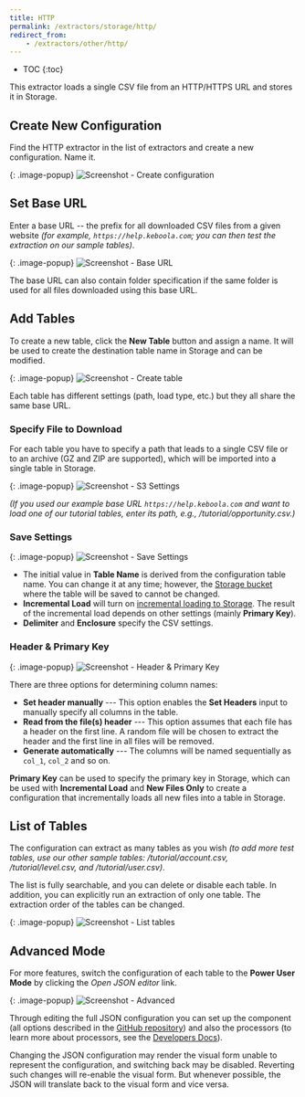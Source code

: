 ```yaml
---
title: HTTP
permalink: /extractors/storage/http/
redirect_from:
    - /extractors/other/http/
---
```


* TOC
{:toc}

This extractor loads a single CSV file from an HTTP/HTTPS URL and stores it in Storage.

## Create New Configuration

Find the HTTP extractor in the list of extractors and create a new configuration. Name it.

{: .image-popup}
![Screenshot - Create configuration](/extractors/storage/http/ui1.png)

## Set Base URL

Enter a base URL -- the prefix for all downloaded CSV files from a given website
*(for example, `https://help.keboola.com`; you can then test the extraction on our sample tables)*.

{: .image-popup}
![Screenshot - Base URL](/extractors/storage/http/ui2.png)

The base URL can also contain folder specification if the same folder is used for all files downloaded using this base URL.

## Add Tables

To create a new table, click the **New Table** button and assign a name.
It will be used to create the destination table name in Storage and can be modified.

{: .image-popup}
![Screenshot - Create table](/extractors/storage/http/ui3.png)

Each table has different settings (path, load type, etc.) but they all share the same base URL.

### Specify File to Download

For each table you have to specify a path that leads to a single CSV file or to an archive (GZ and ZIP are supported),
which will be imported into a single table in Storage.

{: .image-popup}
![Screenshot - S3 Settings](/extractors/storage/http/ui5.png)

*(If you used our example base URL `https://help.keboola.com` and
want to load one of our tutorial tables, enter its path, e.g., /tutorial/opportunity.csv.)*


### Save Settings

{: .image-popup}
![Screenshot - Save Settings](/extractors/storage/http/ui6.png)

- The initial value in **Table Name** is derived from the configuration table name. You can change it at any time; however,
the [Storage bucket](/storage/buckets/) where the table will be saved to cannot be changed.
- **Incremental Load** will turn on [incremental loading to Storage](/storage/tables/#incremental-loading). The result of the
incremental load depends on other settings (mainly **Primary Key**).
- **Delimiter** and **Enclosure** specify the CSV settings.

### Header & Primary Key

{: .image-popup}
![Screenshot - Header & Primary Key](/extractors/storage/http/ui7.png)

There are three options for determining column names:

 - **Set header manually** --- This option enables the **Set Headers** input to manually specify all columns in the table.
 - **Read from the file(s) header** --- This option assumes that each file has a header on the first line.
 A random file will be chosen to extract the header and the first line in all files will be removed.
 - **Generate automatically** --- The columns will be named sequentially as `col_1`, `col_2` and so on.

**Primary Key** can be used to specify the primary key in Storage, which can be used with **Incremental Load**
and **New Files Only** to create a configuration that incrementally loads all new files into a table in Storage.

## List of Tables

The configuration can extract as many tables as you wish *(to add more test tables, use our other sample tables: /tutorial/account.csv, /tutorial/level.csv, and /tutorial/user.csv)*.

The list is fully searchable, and you can delete or disable each table. In addition, you can explicitly run an extraction of only one
table. The extraction order of the tables can be changed.

{: .image-popup}
![Screenshot - List tables](/extractors/storage/http/ui4.png)

## Advanced Mode

For more features, switch the configuration of each table to the **Power User Mode** by clicking the *Open JSON editor* link.

{: .image-popup}
![Screenshot - Advanced](/extractors/storage/http/ui8.png)

Through editing the full JSON configuration you can set up the component (all options
described in the [GitHub repository](https://github.com/keboola/http-extractor)) and also the
processors (to learn more about processors, see the [Developers Docs](https://developers.keboola.com/extend/docker-runner/processors/)).

Changing the JSON configuration may render the visual form unable to represent the configuration, and switching back may
be disabled. Reverting such changes will re-enable the visual form. But whenever possible, the JSON will translate back
to the visual form and vice versa.
